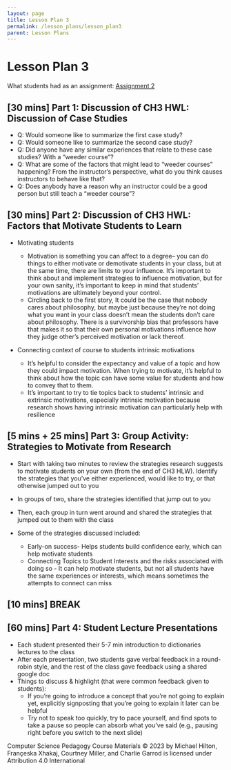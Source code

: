```yaml
---
layout: page
title: Lesson Plan 3
permalink: /lesson_plans/lesson_plan3
parent: Lesson Plans
---
```


# Lesson Plan 3
What students had as an assignment: [Assignment 2](/assignments/hw2)

## [30 mins] Part 1: Discussion of CH3 HWL: Discussion of Case Studies
- Q: Would someone like to summarize the first case study? 
- Q: Would someone like to summarize the second case study? 
- Q: Did anyone have any similar experiences that relate to these case studies? With a “weeder course”? 
- Q: What are some of the factors that might lead to “weeder courses” happening? From the instructor’s perspective, what do you think causes instructors to behave like that? 
- Q: Does anybody have a reason why an instructor could be a good person but still teach a “weeder course”? 

## [30 mins] Part 2: Discussion of CH3 HWL: Factors that Motivate Students to Learn
- Motivating students
    - Motivation is something you can affect to a degree– you can do things to either motivate or demotivate students in your class, but at the same time, there are limits to your influence. It’s important to think about and implement strategies to influence motivation, but for your own sanity, it’s important to keep in mind that students’ motivations are ultimately beyond your control.
    - Circling back to the first story, It could be the case that nobody cares about philosophy, but maybe just because they’re not doing what you want in your class doesn’t mean the students don’t care about philosophy. There is a survivorship bias that professors have that makes it so that their own personal motivations influence how they judge other’s perceived motivation or lack thereof. 

- Connecting context of course to students intrinsic motivations
    - It’s helpful to consider the expectancy and value of a topic and how they could impact motivation. When trying to motivate, it’s helpful to think about how the topic can have some value for students and how to convey that to them. 
    - It’s important to try to tie topics back to students’ intrinsic and extrinsic motivations, especially intrinsic motivation because research shows having intrinsic motivation can particularly help with resilience 

## [5 mins + 25 mins] Part 3: Group Activity: Strategies to Motivate from Research 
- Start with taking two minutes to review the strategies research suggests to motivate students on your own (from the end of CH3 HLW). Identify the strategies that you’ve either experienced, would like to try, or that otherwise jumped out to you
- In groups of two, share the strategies identified that jump out to you 
- Then, each group in turn went around and shared the strategies that jumped out to them with the class

- Some of the strategies discussed included: 
    - Early-on success- Helps students build confidence early, which can help motivate students 
    - Connecting Topics to Student Interests and the risks associated with doing so - It can help motivate students, but not all students have the same experiences or interests, which means sometimes the attempts to connect can miss 

## [10 mins] BREAK

## [60 mins] Part 4: Student Lecture Presentations 
- Each student presented their 5-7 min introduction to dictionaries lectures to the class
- After each presentation, two students gave verbal feedback in a round-robin style, and the rest of the class gave feedback using a shared google doc 
- Things to discuss & highlight (that were common feedback given to students):
    - If you’re going to introduce a concept that you’re not going to explain yet, explicitly signposting that you’re going to explain it later can be helpful 
    - Try not to speak too quickly, try to pace yourself, and find spots to take a pause so people can absorb what you’ve said (e.g., pausing right before you switch to the next slide) 


Computer Science Pedagogy Course Materials © 2023 by Michael Hilton, Françeska Xhakaj, Courtney Miller, and Charlie Garrod is licensed under Attribution 4.0 International 